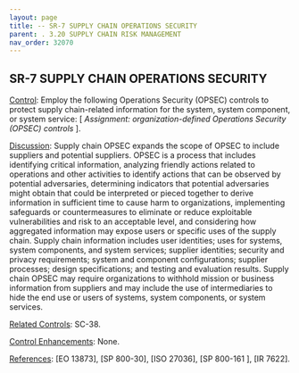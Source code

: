 ```yaml
---
layout: page
title: -- SR-7 SUPPLY CHAIN OPERATIONS SECURITY 
parent: . 3.20 SUPPLY CHAIN RISK MANAGEMENT
nav_order: 32070 
---
```


## SR-7 SUPPLY CHAIN OPERATIONS SECURITY

<ins>Control</ins>: Employ the following Operations Security (OPSEC) controls to protect supply chain-related information for the system, system component, or system service: [ _Assignment: organization-defined Operations Security (OPSEC) controls_ ].
   
<ins>Discussion</ins>: Supply chain OPSEC expands the scope of OPSEC to include suppliers and potential suppliers. OPSEC is a process that includes identifying critical information, analyzing friendly actions related to operations and other activities to identify actions that can be observed by potential adversaries, determining indicators that potential adversaries might obtain that could be interpreted or pieced together to derive information in sufficient time to cause harm to organizations, implementing safeguards or countermeasures to eliminate or reduce exploitable vulnerabilities and risk to an acceptable level, and considering how aggregated information may expose users or specific uses of the supply chain. Supply chain information includes user identities; uses for systems, system components, and system services; supplier identities; security and privacy requirements; system and component configurations; supplier processes; design specifications; and testing and evaluation results. Supply chain OPSEC may require organizations to withhold mission or business information from suppliers and may include the use of intermediaries to hide the end use or users of systems, system components, or system services.

<ins>Related Controls</ins>: SC-38.

<ins>Control Enhancements</ins>: None.
   
<ins>References</ins>: [EO 13873], [SP 800-30], [ISO 27036], [SP 800-161 ], [IR 7622].
